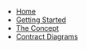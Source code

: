 <!-- docs/_sidebar.md -->

- [Home](/)
- [Getting Started](getting-started.md)
- [The Concept](concept.md)
- [Contract Diagrams](contract-diagrams.md)
